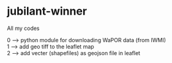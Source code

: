 # jubilant-winner
All my codes

0 --> python module for downloading WaPOR data (from IWMI) <br>
1 --> add geo tiff to the leaflet map <br>
2 --> add vecter (shapefiles) as geojson file in leaflet <br>
